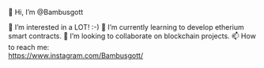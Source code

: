 👋 Hi, I’m @Bambusgott

👀 I’m interested in a LOT! :-) 
🌱 I’m currently learning to develop etherium smart contracts. 
💞️ I’m looking to collaborate on blockchain projects. 
📫 How to reach me:  
https://www.instagram.com/Bambusgott/



<!---
Bambusgott/Bambusgott is a ✨ special ✨ repository because its `README.md` (this file) appears on your GitHub profile.
You can click the Preview link to take a look at your changes.
--->
